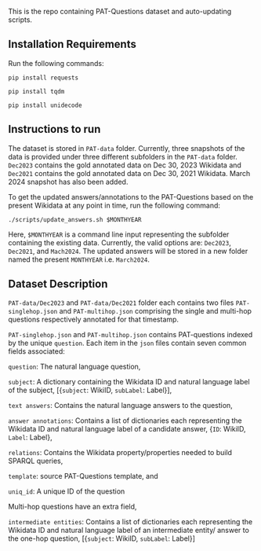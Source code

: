 This is the repo containing PAT-Questions dataset and auto-updating scripts.

## Installation Requirements

Run the following commands:

`pip install requests`

`pip install tqdm`

`pip install unidecode`

## Instructions to run

The dataset is stored in `PAT-data` folder. Currently, three snapshots of the data is provided under three different subfolders in the `PAT-data` folder.  `Dec2023` contains the gold annotated data on Dec 30, 2023 Wikidata and  `Dec2021` contains the gold annotated data on Dec 30, 2021 Wikidata. March 2024 snapshot has also been added.

To get the updated answers/annotations to the PAT-Questions based on the present Wikidata at any point in time, run the following command:

`./scripts/update_answers.sh $MONTHYEAR`

Here, `$MONTHYEAR` is a command line input representing the subfolder containing the existing data. Currently, the valid options are: `Dec2023`, `Dec2021`, and `Mach2024`. 
The updated answers will be stored in a new folder named the present `MONTHYEAR` i.e. `March2024`.


## Dataset Description

`PAT-data/Dec2023` and `PAT-data/Dec2021` folder each contains two files `PAT-singlehop.json` and `PAT-multihop.json` comprising the single and multi-hop questions respectively annotated for that timestamp.

`PAT-singlehop.json` and `PAT-multihop.json` contains PAT-questions indexed by the unique `question`.
Each item in the `json` files contain seven common fields associated:

`question`: The natural language question, 

`subject`: A dictionary containing the Wikidata ID and natural language label of the subject, [{`subject`: WikiID, `subLabel`: Label}],

`text answers`: Contains the natural language answers to the question, 

`answer annotations`: Contains a list of dictionaries each representing the Wikidata ID and natural language label of a candidate answer, {`ID`: WikiID, `Label`: Label},

`relations`: Contains the Wikidata property/properties needed to build SPARQL queries,

`template`: source PAT-Questions template, and 

`uniq_id`: A unique ID of the question
 
 Multi-hop questions have an extra field,
 
 `intermediate entities`: Contains a list of dictionaries each representing the Wikidata ID and natural language label of an intermediate entity/ answer to the one-hop question, [{`subject`: WikiID, `subLabel`: Label}]
